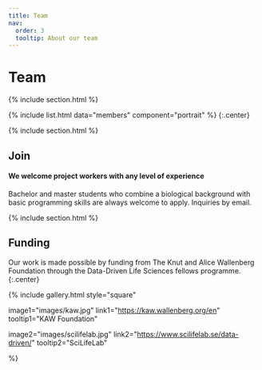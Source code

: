 ```yaml
---
title: Team
nav:
  order: 3
  tooltip: About our team
---
```


# <i class="fas fa-users"></i>Team

{% include section.html %}

{%
  include list.html
  data="members"
  component="portrait"
%}
{:.center}

{% include section.html %}

## Join

#### We welcome project workers with any level of experience

Bachelor and master students who combine a biological background with basic programming skills are always welcome to apply. Inquiries by email.

{% include section.html %}

## Funding

Our work is made possible by funding from The Knut and Alice Wallenberg Foundation through the Data-Driven Life Sciences fellows programme.
{:.center}

{%
  include gallery.html
  style="square"

  image1="images/kaw.jpg"
  link1="https://kaw.wallenberg.org/en"
  tooltip1="KAW Foundation"

  image2="images/scilifelab.jpg"
  link2="https://www.scilifelab.se/data-driven/"
  tooltip2="SciLifeLab"

%}
